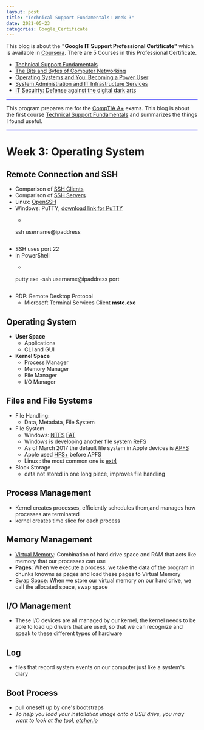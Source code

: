 ```yaml
---
layout: post
title: "Technical Support Fundamentals: Week 3"
date: 2021-05-23
categories: Google_Certificate
---
```

This blog is about the **"Google IT Support Professional Certificate"** which is available in [Coursera](https://www.coursera.org/professional-certificates/google-it-support). There are 5 Courses in this Professional Certificate.
* [Technical Support Fundamentals](https://www.coursera.org/learn/technical-support-fundamentals?specialization=google-it-support)
* [The Bits and Bytes of Computer Networking](https://www.coursera.org/learn/computer-networking?specialization=google-it-support)
* [Operating Systems and You: Becoming a Power User](https://www.coursera.org/learn/os-power-user?specialization=google-it-support)
* [System Administration and IT Infrastructure Services](https://www.coursera.org/learn/system-administration-it-infrastructure-services?specialization=google-it-support)
* [IT Secuirty: Defense against the digital dark arts](https://www.coursera.org/learn/it-security?specialization=google-it-support)
<hr style="height:2px;border-width:0;color:blue;background-color:blue">

This program prepares me for the [CompTIA A+](https://www.comptia.org/certifications/a) exams. This blog is about the first course [Technical Support Fundamentals](https://www.coursera.org/learn/technical-support-fundamentals?specialization=google-it-support) and summarizes the things I found useful.
<hr style="height:2px;border-width:0;color:blue;background-color:blue">

# Week 3: Operating System

## Remote Connection and SSH
* Comparison of [SSH Clients](https://en.wikipedia.org/wiki/Comparison_of_SSH_clients)
* Comparison of [SSH Servers](https://en.wikipedia.org/wiki/Comparison_of_SSH_servers)
* Linux: [OpenSSH](http://www.openssh.com/index.html)
* Windows: PuTTY, [download link for PuTTY](https://www.chiark.greenend.org.uk/~sgtatham/putty/latest.html)
    * ```
  ssh username@ipaddress
  ```
* SSH uses port 22
* In PowerShell
    * ```
  putty.exe -ssh username@ipaddress port
  ```
* RDP: Remote Desktop Protocol
  * Microsoft Terminal Services Client **mstc.exe**

## Operating System

* **User Space**
  * Applications
  * CLI and GUI
* **Kernel Space** 
  * Process Manager
  * Memory Manager
  * File Manager
  * I/O Manager

## Files and File Systems

* File Handling:
  * Data, Metadata, File System
* File System
  * Windows: [NTFS](https://en.wikipedia.org/wiki/NTFS) [FAT](https://en.wikipedia.org/wiki/File_Allocation_Table)
  * Windows is developing another file system [ReFS](https://en.wikipedia.org/wiki/ReFS)
  * As of March 2017 the default file system in Apple devices is [APFS](https://en.wikipedia.org/wiki/Apple_File_System)
  * Apple used [HFS+](https://en.wikipedia.org/wiki/HFS_Plus) before APFS
  * Linux : the most common one is [ext4](https://en.wikipedia.org/wiki/Ext4)
* Block Storage
  * data not stored in one long piece, improves file handling

## Process Management

* Kernel creates processes, efficiently schedules them,and manages how processes are terminated
* kernel creates time slice for each process

## Memory Management

* [Virtual Memory](https://en.wikipedia.org/wiki/Virtual_memory): Combination of hard drive space and RAM that acts like memory that our processes can use
* **Pages**: When we execute a process, we take the data of the program in chunks knowns as pages and load these pages to Virtual Memory
* [Swap Space](https://www.geeksforgeeks.org/swap-space-in-operating-system/):  When we store our virtual memory on our hard drive, we call the allocated space, swap space

## I/O Management

* These I/O devices are all managed by our kernel, the kernel needs to be able to load up drivers that are used, so that we can recognize and speak to these different types of hardware

## Log

* files that record system events on our computer just like a system's diary

## Boot Process
* pull oneself up by one's bootstraps
* *To help you load your installation image onto a USB drive, you may want to look at the tool, [etcher.io](https://etcher.io/)*